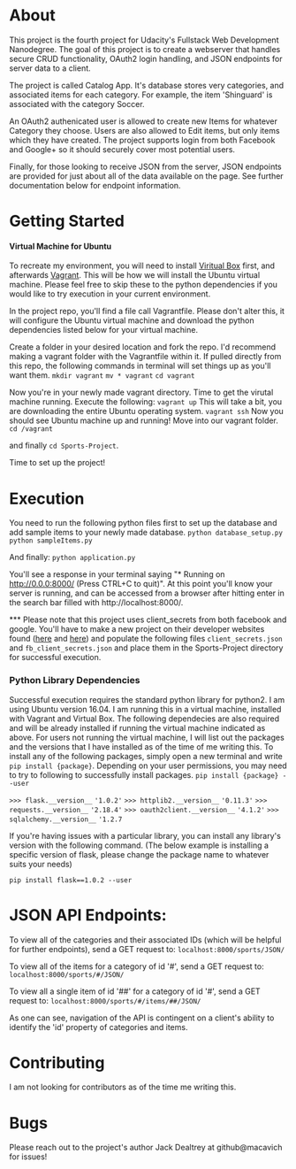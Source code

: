 # About
This project is the fourth project for Udacity's Fullstack Web Development Nanodegree.  The goal of this project is to create a webserver that handles secure CRUD functionality, OAuth2 login handling, and JSON endpoints for server data to a client.

The project is called Catalog App.  It's database stores very categories, and associated items for each category.  For example, the item 'Shinguard' is associated with the category Soccer.

An OAuth2 authenicated user is allowed to create new Items for whatever Category they choose.  Users are also allowed to Edit items, but only items which they have created.  The project supports login from both Facebook and Google+ so it should securely cover most potential users.

Finally, for those looking to receive JSON from the server, JSON endpoints are provided for just about all of the data available on the page.  See further documentation below for endpoint information.


# Getting Started
#### Virtual Machine for Ubuntu
To recreate my environment, you will need to install [Viritual Box](https://www.virtualbox.org/wiki/Downloads) first, and afterwards [Vagrant](https://www.vagrantup.com/downloads.html).  This will be how we will install the Ubuntu virtual machine.  Please feel free to skip these to the python dependencies if you would like to try execution in your current environment.

In the project repo, you'll find a file call Vagrantfile.  Please don't alter this, it will configure the Ubuntu virtual machine and download the python dependencies listed below for your virtual machine.

Create a folder in your desired location and fork the repo.  I'd recommend making a vagrant folder with the Vagrantfile within it.  If pulled directly from this repo, the following commands in terminal will set things up as you'll want them.
`mkdir vagrant`
`mv * vagrant`
`cd vagrant`

Now you're in your newly made vagrant directory.  Time to get the virutal machine running.
Execute the following:
`vagrant up`
This will take a bit, you are downloading the entire Ubuntu operating system.
`vagrant ssh`
Now you should see Ubuntu machine up and running!  Move into our vagrant folder.
`cd /vagrant`

and finally `cd Sports-Project`.

Time to set up the project!

# Execution
You need to run the following python files first to set up the database and add sample items to your newly made database.
`python database_setup.py`
`python sampleItems.py`

And finally:
`python application.py`

You'll see a response in your terminal saying "* Running on http://0.0.0:8000/ (Press CTRL+C to quit)".  At this point you'll know your server is running, and can be accessed from a browser after hitting enter in the search bar filled with http://localhost:8000/.

*** Please note that this project uses client_secrets from both facebook and google.  You'll have to make a new project on their developer websites found ([here](https://developers.facebook.com/) and [here](https://developers.google.com/oauthplayground/)) and populate the following files `client_secrets.json` and `fb_client_secrets.json` and place them in the Sports-Project directory for successful execution.

### Python Library Dependencies

Successful execution requires the standard python library for python2.  I am using Ubuntu version 16.04.  I am running this in a virtual machine, installed with Vagrant and Virtual Box.  The following dependecies are also required and will be already installed if running the virtual machine indicated as above.  For users not running the virtual machine, I will list out the packages and the versions that I have installed as of the time of me writing this.  To install any of the following packages, simply open a new terminal and write `pip install {package}`.  Depending on your user permissions, you may need to try to following to successfully install packages. `pip install {package} --user`

`>>> flask.__version__`
`'1.0.2'`
`>>> httplib2.__version__`
`'0.11.3'`
`>>> requests.__version__`
`'2.18.4'`
`>>> oauth2client.__version__`
`'4.1.2'`
`>>> sqlalchemy.__version__`
`'1.2.7`

If you're having issues with a particular library, you can install any library's version with the following command. (The below example is installing a specific version of flask, please change the package name to whatever suits your needs)

`pip install flask==1.0.2 --user`

# JSON API Endpoints:
To view all of the categories and their associated IDs (which will be helpful for further endpoints), send a GET request to:
`localhost:8000/sports/JSON/`

To view all of the items for a category of id '#', send a GET request to:
`localhost:8000/sports/#/JSON/`

To view all a single item of id '##' for a category of id '#', send a GET request to:
`localhost:8000/sports/#/items/##/JSON/`

As one can see, navigation of the API is contingent on a client's ability to identify the 'id' property of categories and items.

# Contributing
I am not looking for contributors as of the time me writing this.
# Bugs
Please reach out to the project's author Jack Dealtrey at github@macavich for issues!
